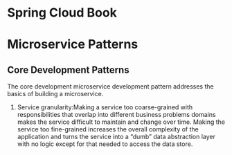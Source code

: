 # Spring Cloud Book

<h1>Microservice Patterns</h1>

<h2>Core Development Patterns</h2>
<p>
  The core development microservice development pattern addresses the basics of building a microservice.
</p>
<ol>
  <li>
    Service granularity:Making a service
      too coarse-grained with responsibilities that overlap into different business 
      problems domains makes the service difficult to maintain and change over time. 
      Making the service too fine-grained increases the overall complexity of the 
      application and turns the service into a “dumb” data abstraction layer with no 
      logic except for that needed to access the data store.
  </li>
</ol>
